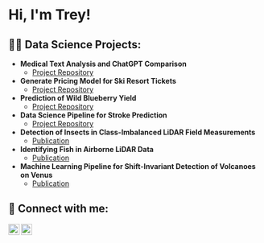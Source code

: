 <h1>Hi, I'm Trey! 

<h2>👨‍💻 Data Science Projects:</h2>

- <b>Medical Text Analysis and ChatGPT Comparison</b>
  - [Project Repository](https://github.com/tscofield034/Capstone3-MedicalSentimentAnalysis)
- <b>Generate Pricing Model for Ski Resort Tickets</b>
  - [Project Repository](https://github.com/tscofield034/BigMountainPricingCapstone)
- <b>Prediction of Wild Blueberry Yield</b>
  - [Project Repository](https://github.com/joshmadakor1/Package-Delivery-Pathfinding-Algorithm)
- <b>Data Science Pipeline for Stroke Prediction</b>
  - [Project Repository](https://github.com/tscofield034/Capstone2-StrokePrediction)
- <b>Detection of Insects in Class-Imbalanced LiDAR Field Measurements</b>
  - [Publication](https://ieeexplore.ieee.org/abstract/document/9596143)</b></i>
- <b>Identifying Fish in Airborne LiDAR Data</b>
  - [Publication](https://ieeexplore.ieee.org/abstract/document/9521457)
- <b>Machine Learning Pipeline for Shift-Invariant Detection of Volcanoes on Venus</b>
  - [Publication](https://scholarworks.montana.edu/xmlui/handle/1/16302)

<h2> 🤳 Connect with me:</h2>

[<img align="left" alt="tscofield | LinkedIn" width="22px" src="https://cdn.jsdelivr.net/npm/simple-icons@v3/icons/linkedin.svg" />][linkedin]
[<img align="left" alt="tscofield | LinkedIn" width="22px" src="https://upload.wikimedia.org/wikipedia/commons/7/7e/Gmail_icon_%282020%29.svg" />][gmail]  

  [linkedin]: https://linkedin.com/in/tscofield
  [gmail]: mailto:tscofield034@gmail.com

<!--
**tscofield034/tscofield034** is a ✨ _special_ ✨ repository because its `README.md` (this file) appears on your GitHub profile.

Here are some ideas to get you started:

- 🔭 I’m currently working on ...
- 🌱 I’m currently learning ...
- 👯 I’m looking to collaborate on ...
- 🤔 I’m looking for help with ...
- 💬 Ask me about ...
- 📫 How to reach me: ...
- 😄 Pronouns: ...
- ⚡ Fun fact: ...
-->
